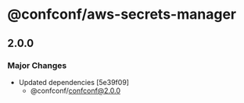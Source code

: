 # @confconf/aws-secrets-manager

## 2.0.0

### Major Changes

- Updated dependencies [5e39f09]
  - @confconf/confconf@2.0.0
